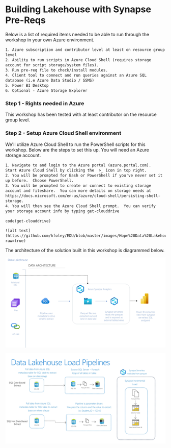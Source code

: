 # Building Lakehouse with Synapse Pre-Reqs
Below is a list of required items needed to be able to run through the workshop in your own Azure environment.  
		
	1. Azure subscription and contributor level at least on resource group level 
	2. Ability to run scripts in Azure Cloud Shell (requires storage account for script storage/system files). 
	3. Run pre-req file to check/install modules.  
	4. Client tool to connect and run queries against an Azure SQL database (i.e Azure Data Studio / SSMS)
 	5. Power BI Desktop 
	6. Optional - Azure Storage Explorer 
  



### Step 1 - Rights needed in Azure ###
This workshop has been tested with at least contributor on the resource group level.  

### Step 2 - Setup Azure Cloud Shell environment ###
We'll utilize Azure Cloud Shell to run the PowerShell scripts for this workshop.  Below are the steps to set this up.  You will need an Azure storage account.  

	1. Navigate to and login to the Azure portal (azure.portal.com).  Start Azure Cloud Shell by clicking the  >_ icon in top right.  
	2. You will be prompted for Bash or PowerShell if you've never set it up before.  Choose PowerShell. 
	3. You will be prompted to create or connect to existing storage account and fileshare.  You can more details on storage needs at  https://docs.microsoft.com/en-us/azure/cloud-shell/persisting-shell-storage.  
	4. You will then see the Azure Cloud Shell prompt.  You can verify your storage account info by typing get-clouddrive

`code(get-clouddrive)`

	![alt text](https://github.com/hfoley/EDU/blob/master/images/Hope%20Data%20Lakehouse01.jpg?raw=true)



	
The architecture of the solution built in this workshop is diagrammed below.  

![alt text](https://github.com/hfoley/EDU/blob/master/images/Hope%20Data%20Lakehouse01.jpg?raw=true)

![alt text](https://github.com/hfoley/EDU/blob/master/images/Hope%20Data%20Lakehouse02.jpg?raw=true)
		

